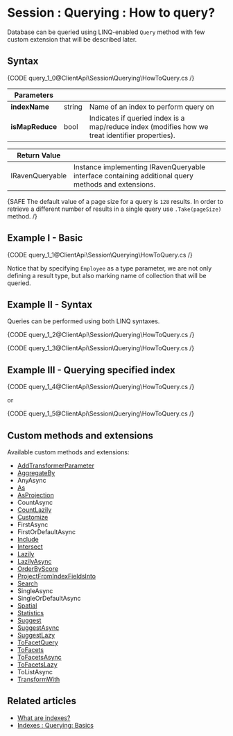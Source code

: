 # Session : Querying : How to query?

Database can be queried using LINQ-enabled `Query` method with few custom extension that will be described later.

## Syntax

{CODE query_1_0@ClientApi\Session\Querying\HowToQuery.cs /}

| Parameters | | |
| ------------- | ------------- | ----- |
| **indexName** | string | Name of an index to perform query on |
| **isMapReduce** | bool | Indicates if queried index is a map/reduce index (modifies how we treat identifier properties). |

| Return Value | |
| ------------- | ----- |
| IRavenQueryable | Instance implementing IRavenQueryable interface containing additional query methods and extensions. |


{SAFE The default value of a page size for a query is `128` results. In order to retrieve a different number of results in a single query use `.Take(pageSize)` method. /}

## Example I - Basic

{CODE query_1_1@ClientApi\Session\Querying\HowToQuery.cs /}

Notice that by specifying `Employee` as a type parameter, we are not only defining a result type, but also marking name of collection that will be queried.

## Example II - Syntax

Queries can be performed using both LINQ syntaxes.

{CODE query_1_2@ClientApi\Session\Querying\HowToQuery.cs /}

{CODE query_1_3@ClientApi\Session\Querying\HowToQuery.cs /}

## Example III - Querying specified index

{CODE query_1_4@ClientApi\Session\Querying\HowToQuery.cs /}

or 

{CODE query_1_5@ClientApi\Session\Querying\HowToQuery.cs /}

## Custom methods and extensions

Available custom methods and extensions:

- [AddTransformerParameter](../../../client-api/session/querying/how-to-use-transformers-in-queries)
- [AggregateBy](../../../client-api/session/querying/how-to-perform-dynamic-aggregation)
- AnyAsync
- [As](../../../client-api/session/querying/how-to-perform-projection)
- [AsProjection](../../../client-api/session/querying/how-to-perform-projection)
- CountAsync
- [CountLazily](../../../client-api/session/querying/how-to-perform-queries-lazily)
- [Customize](../../../client-api/session/querying/how-to-customize-query)
- FirstAsync
- FirstOrDefaultAsync
- [Include](../../../indexes/querying/handling-document-relationships)
- [Intersect](../../../client-api/session/querying/how-to-use-intersect)
- [Lazily](../../../client-api/session/querying/how-to-perform-queries-lazily)
- [LazilyAsync](../../../client-api/session/querying/how-to-perform-queries-lazily)
- [OrderByScore]()
- [ProjectFromIndexFieldsInto](../../../client-api/session/querying/how-to-perform-projection)
- [Search](../../../client-api/session/querying/how-to-use-search)
- SingleAsync
- SingleOrDefaultAsync
- [Spatial](../../../client-api/session/querying/how-to-query-a-spatial-index)
- [Statistics](../../../client-api/session/querying/how-to-get-query-statistics)
- [Suggest](../../../client-api/session/querying/how-to-work-with-suggestions)
- [SuggestAsync](../../../client-api/session/querying/how-to-work-with-suggestions)
- [SuggestLazy](../../../client-api/session/querying/how-to-perform-queries-lazily)
- [ToFacetQuery](../../../client-api/session/querying/how-to-perform-a-faceted-search)
- [ToFacets](../../../client-api/session/querying/how-to-perform-a-faceted-search)
- [ToFacetsAsync](../../../client-api/session/querying/how-to-perform-a-faceted-search)
- [ToFacetsLazy](../../../client-api/session/querying/how-to-perform-a-faceted-search)
- ToListAsync
- [TransformWith](../../../client-api/session/querying/how-to-use-transformers-in-queries)

## Related articles

- [What are indexes?](../../../indexes/what-are-indexes)   
- [Indexes : Querying: Basics](../../../indexes/querying/basics)  